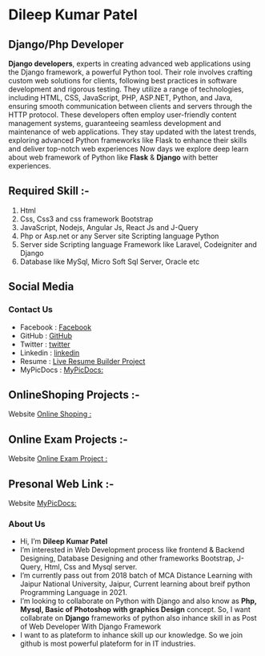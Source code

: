 # Dileep Kumar Patel
## Django/Php Developer
**Django developers**, experts in creating advanced web applications using the Django framework, a powerful Python tool. Their role involves crafting custom web solutions for clients, following best practices in software development and rigorous testing. They utilize a range of technologies, including HTML, CSS, JavaScript, PHP, ASP.NET, Python, and Java, ensuring smooth communication between clients and servers through the HTTP protocol.
These developers often employ user-friendly content management systems, guaranteeing seamless development and maintenance of web applications. They stay updated with the latest trends, exploring advanced Python frameworks like Flask to enhance their skills and deliver top-notch web experiences Now days we explore deep learn about web framework of Python like **Flask** & **Django** with better experiences. 
## Required Skill :- 
1. Html 
2. Css, Css3 and css framework Bootstrap
3. JavaScript, Nodejs, Angular Js, React Js and J-Query
4. Php or Asp.net or any Server site Scripting language Python
5. Server side Scripting language Framework like Laravel, Codeigniter and Django
6. Database like MySql, Micro Soft Sql Server, Oracle etc
## Social Media
### Contact Us
- Facebook :  [Facebook](https://www.facebook.com/Dileepkumarpatel.94214)
- GitHub :  [GitHub](https://github.com/DileepKumarPatelPalamu)
- Twitter : [twitter](https://twitter.com/pateldileep51)
- Linkedin :  [linkedin](https://www.linkedin.com/in/dileep-kumar-patel-333b90125/)
- Resume :  [Live Resume Builder Project](https://python03django.pythonanywhere.com/)
- MyPicDocs :  [MyPicDocs:](https://www.mypicdocs.com)
## OnlineShoping Projects :-
Website [Online Shoping :](https://dileepkumarpatelpalamu.github.io/onlineshoping/)
## Online Exam Projects :-
Website [Online Exam Project :](https://pateldileep51.pythonanywhere.com/)
##  Presonal Web Link :-
Website [MyPicDocs:](https://www.mypicdocs.com)
### About Us
-  Hi, I’m **Dileep Kumar Patel**
- I’m interested in Web Development process like frontend & Backend Designing, Database Designing and other frameworks Bootstrap, J-Query, Html, Css and Mysql server.
- I’m currently pass out from 2018 batch of MCA Distance Learning with Jaipur National University, Jaipur, Current learning about breif python Programming Language in 2021.
- I’m looking to collaborate on Python with Django and also know as **Php, Mysql, Basic of Photoshop with graphics Design** concept. So, I want collabrate on **Django** frameworks of python also inhance skill in as Post of Web Developer With Django Framework
- I want to as plateform to inhance skill up our knowledge. So we join github is most powerful plateform for in IT industries.
